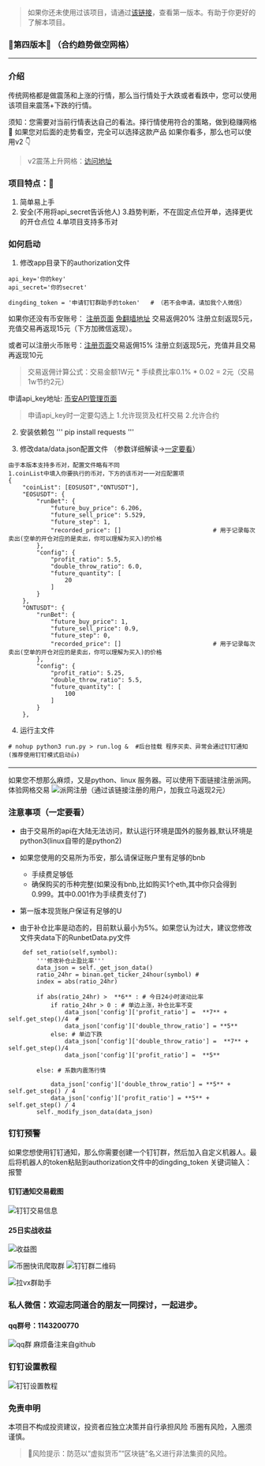 > 如果你还未使用过该项目，请通过[该链接](https://github.com/hengxuZ/binance-quantization)，查看第一版本。有助于你更好的了解本项目。 

### 🎉第四版本🎉 （合约趋势做空网格）
---

### 介绍
传统网格都是做震荡和上涨的行情，那么当行情处于大跌或者看跌中，您可以使用该项目来震荡+下跌的行情。

须知：您需要对当前行情表达自己的看法。择行情使用符合的策略，做到稳赚网格🤖️
如果您对后面的走势看空，完全可以选择这款产品
如果你看多，那么也可以使用v2 👇
> v2震荡上升网格：[访问地址](https://github.com/hengxuZ/spot-trend-grid)


### 项目特点：🎉
1. 简单易上手
2. 安全(不用将api_secret告诉他人)
3.趋势判断，不在固定点位开单，选择更优的开仓点位
4.单项目支持多币对

### 如何启动

1. 修改app目录下的authorization文件

```
api_key='你的key'
api_secret='你的secret'

dingding_token = '申请钉钉群助手的token'   # （若不会申请，请加我个人微信）
```

如果你还没有币安账号： [注册页面](https://www.binancezh.io/zh-CN/register?ref=OW7U53AB)  [免翻墙地址](https://www.binancezh.cc/zh-CN/register?ref=OW7U53AB)
交易返佣20%  注册立刻返现5元，充值交易再返现15元（下方加微信返现）。

或者可以注册火币账号：[注册页面](https://www.huobi.ms/zh-cn/topic/double-reward/?invite_code=w2732223)交易返佣15% 注册立刻返现5元，充值并且交易再返现10元

>交易返佣计算公式：交易金额1W元 * 手续费比率0.1% * 0.02 = 2元（交易1w节约2元）

申请api_key地址: [币安API管理页面](https://www.binance.com/cn/usercenter/settings/api-management)
>申请api_key时一定要勾选上 
1.允许现货及杠杆交易 
2.允许合约 

2. 安装依赖包
'''
pip install requests
'''

3. 修改data/data.json配置文件  （参数详细解读->[一定要看](https://github.com/hengxuZ/binance-quantization/blob/master/dev-ReadMe.md)）

```
由于本版本支持多币对，配置文件略有不同
1.coinList中填入你要执行的币对，下方的该币对一一对应配置项
{
    "coinList": [EOSUSDT","ONTUSDT"],
    "EOSUSDT": {
        "runBet": {
            "future_buy_price": 6.206,
            "future_sell_price": 5.529,
            "future_step": 1,
            "recorded_price": []                          # 用于记录每次卖出(空单的开仓对应的是卖出，你可以理解为买入)的价格
        },
        "config": {
            "profit_ratio": 5.5,
            "double_throw_ratio": 6.0,
            "future_quantity": [
                20
            ]
        }
    },
    "ONTUSDT": {
        "runBet": {
            "future_buy_price": 1,
            "future_sell_price": 0.9,
            "future_step": 0,
            "recorded_price": []                          # 用于记录每次卖出(空单的开仓对应的是卖出，你可以理解为买入)的价格
        },
        "config": {
            "profit_ratio": 5.25,
            "double_throw_ratio": 5.5,
            "future_quantity": [
                100
            ]
        }
    },
```

4. 运行主文件
```
# nohup python3 run.py > run.log &  #后台挂载 程序买卖、异常会通过钉钉通知(推荐使用钉钉模式启动👍)
```
---

如果您不想那么麻烦，又是python、linux 服务器。可以使用下面链接注册派网。体验网格交易
![派网注册](https://www.pionex.cc/zh-CN/sign/ref/gP7byIO9)（通过该链接注册的用户，加我立马返现2元）

### 注意事项（一定要看）
- 由于交易所的api在大陆无法访问，默认运行环境是国外的服务器,默认环境是python3(linux自带的是python2)

- 如果您使用的交易所为币安，那么请保证账户里有足够的bnb
    - 手续费足够低
    - 确保购买的币种完整(如果没有bnb,比如购买1个eth,其中你只会得到0.999。其中0.001作为手续费支付了)


- 第一版本现货账户保证有足够的U
   
- 由于补仓比率是动态的，目前默认最小为5%。如果您认为过大，建议您修改文件夹data下的RunbetData.py文件
```加粗的数值均可调整，适合你风险系数的比率
    def set_ratio(self,symbol):
        '''修改补仓止盈比率'''
        data_json = self._get_json_data()
        ratio_24hr = binan.get_ticker_24hour(symbol) #
        index = abs(ratio_24hr)

        if abs(ratio_24hr) >  **6** : # 今日24小时波动比率
            if ratio_24hr > 0 : # 单边上涨，补仓比率不变
                data_json['config']['profit_ratio'] =  **7** + self.get_step()/4  #
                data_json['config']['double_throw_ratio'] = **5**
            else: # 单边下跌
                data_json['config']['double_throw_ratio'] =  **7** + self.get_step()/4
                data_json['config']['profit_ratio'] =  **5**

        else: # 系数内震荡行情

            data_json['config']['double_throw_ratio'] = **5** + self.get_step() / 4
            data_json['config']['profit_ratio'] = **5** + self.get_step() / 4
        self._modify_json_data(data_json)
```

### 钉钉预警

如果您想使用钉钉通知，那么你需要创建一个钉钉群，然后加入自定义机器人。最后将机器人的token粘贴到authorization文件中的dingding_token
关键词输入：报警

#### 钉钉通知交易截图

![钉钉交易信息](https://s3.ax1x.com/2021/02/01/yZSi1x.jpg)
#### 25日实战收益
![收益图](https://z3.ax1x.com/2021/05/15/gyLTB9.jpg)

![币圈快讯爬取群](https://s3.ax1x.com/2021/02/01/yZSU4s.jpg)
![钉钉群二维码](https://i0.hdslb.com/bfs/album/4f50bfd7f1fddaa7c340bc06d7ce078404670fb2.jpg)

![拉vx群助手](https://z3.ax1x.com/2021/07/09/RxkHW4.jpg) 
### 私人微信：欢迎志同道合的朋友一同探讨，一起进步。
#### qq群号：1143200770
![qq群](https://z3.ax1x.com/2021/07/09/RxAllj.jpg)
麻烦备注来自github
### 钉钉设置教程
![钉钉设置教程](https://s3.ax1x.com/2021/01/08/suMVIK.png)


### 免责申明
本项目不构成投资建议，投资者应独立决策并自行承担风险
币圈有风险，入圈须谨慎。

> 🚫风险提示：防范以“虚拟货币”“区块链”名义进行非法集资的风险。
